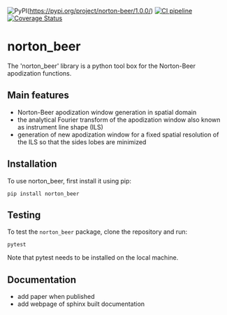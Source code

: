 
![PyPI](https://img.shields.io/badge/PyPI-v1.0.0-blue)(https://pypi.org/project/norton-beer/1.0.0/)
[![CI pipeline](https://github.com/konstntokas/norton_beer/actions/workflows/python-package.yml/badge.svg)](https://github.com/konstntokas/norton_beer/actions/workflows/python-package.yml)
[![Coverage Status](https://coveralls.io/repos/github/konstntokas/norton_beer/badge.svg?branch=coverall_coverage)](https://coveralls.io/github/konstntokas/norton_beer?branch=coverall_coverage)

# norton_beer

The 'norton_beer' library is a python tool box for the Norton-Beer apodization functions.


## Main features

- Norton-Beer apodization window generation in spatial domain
- the analytical Fourier transform of the apodization window also known as instrument line shape (ILS)
- generation of new apodization window for a fixed spatial resolution of the ILS so that the sides lobes are minimized

## Installation

To use norton_beer, first install it using pip:

```pip install norton_beer```

## Testing

To test the `norton_beer` package, clone the repository and run:

```pytest```

Note that pytest needs to be installed on the local machine. 

## Documentation

- add paper when published
- add webpage of sphinx built documentation


